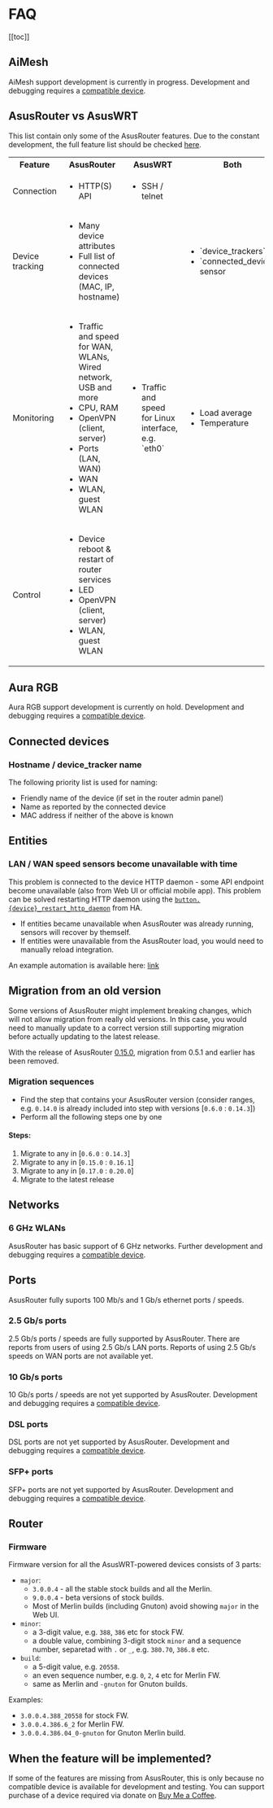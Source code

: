 # FAQ

[[toc]]

## AiMesh

AiMesh support development is currently in progress. Development and debugging requires a [compatible device](#when-the-feature-will-be-implemented).

## AsusRouter vs AsusWRT

This list contain only some of the AsusRouter features. Due to the constant development, the full feature list should be checked [here](/features/).

<table>
<tr><th>Feature</th><th>AsusRouter</th><th>AsusWRT</th><th>Both</th></tr>
<tr><td>Connection</td><td><ul>
<li>HTTP(S) API</li>
</ul></td><td><ul>
<li>SSH / telnet</li>
</ul></td><td><ul>

</ul></td></tr>
<tr><td>Device tracking</td><td><ul>
<li>Many device attributes</li>
<li>Full list of connected devices (MAC, IP, hostname)</li>
</ul></td><td><ul>

</ul></td><td><ul>
<li>`device_trackers`</li>
<li>`connected_devices` sensor</li>
</ul></td></tr>
<tr><td>Monitoring</td><td><ul>
<li>Traffic and speed for WAN, WLANs, Wired network, USB and more</li>
<li>CPU, RAM</li>
<li>OpenVPN (client, server)</li>
<li>Ports (LAN, WAN)</li>
<li>WAN</li>
<li>WLAN, guest WLAN</li>
</ul></td><td><ul>
<li>Traffic and speed for Linux interface, e.g. `eth0`</li>
</ul></td><td><ul>
<li>Load average</li>
<li>Temperature</li>
</ul></td></tr>
<tr><td>Control</td><td><ul>
<li>Device reboot & restart of router services</li>
<li>LED</li>
<li>OpenVPN (client, server)</li>
<li>WLAN, guest WLAN</li>
</ul></td><td><ul>

</ul></td><td><ul>

</ul></td></tr>
</table>

## Aura RGB

Aura RGB support development is currently on hold. Development and debugging requires a [compatible device](#when-the-feature-will-be-implemented).

## Connected devices

### Hostname / device_tracker name

The following priority list is used for naming:

- Friendly name of the device (if set in the router admin panel)
- Name as reported by the connected device
- MAC address if neither of the above is known

## Entities

### LAN / WAN speed sensors become unavailable with time

This problem is connected to the device HTTP daemon - some API endpoint become unavailable (also from Web UI or official mobile app). This problem can be solved restarting HTTP daemon using the [`button.{device}_restart_http_daemon`](/features/main.html#device-restart-http-daemon) from HA.

- If entities became unavailable when AsusRouter was already running, sensors will recover by themself.
- If entities were unavailable from the AsusRouter load, you would need to manually reload integration.

An example automation is available here: [link](/guide/how-to/automations.html#restart-http-daemon-when-certain-api-endpoints-stop-responding)

## Migration from an old version

Some versions of AsusRouter might implement breaking changes, which will not allow migration from really old versions. In this case, you would need to manually update to a correct version still supporting migration before actually updating to the latest release.

With the release of AsusRouter [0.15.0](https://asusrouter.vaskivskyi.com/log/0.15.0), migration from 0.5.1 and earlier has been removed.

### Migration sequences

- Find the step that contains your AsusRouter version (consider ranges, e.g. `0.14.0` is already included into step with versions [`0.6.0` : `0.14.3`])
- Perform all the following steps one by one

#### Steps:

1. Migrate to any in [`0.6.0` : `0.14.3`]
2. Migrate to any in [`0.15.0` : `0.16.1`]
3. Migrate to any in [`0.17.0` : `0.20.0`]
2. Migrate to the latest release

## Networks

### 6 GHz WLANs

AsusRouter has basic support of 6 GHz networks. Further development and debugging requires a [compatible device](#when-the-feature-will-be-implemented).

## Ports

AsusRouter fully suports 100 Mb/s and 1 Gb/s ethernet ports / speeds.

### 2.5 Gb/s ports

2.5 Gb/s ports / speeds are fully supported by AsusRouter. There are reports from users of using 2.5 Gb/s LAN ports. Reports of using 2.5 Gb/s speeds on WAN ports are not available yet.

### 10 Gb/s ports

10 Gb/s ports / speeds are not yet supported by AsusRouter. Development and debugging requires a [compatible device](#when-the-feature-will-be-implemented).

### DSL ports

DSL ports are not yet supported by AsusRouter. Development and debugging requires a [compatible device](#when-the-feature-will-be-implemented).

### SFP+ ports

SFP+ ports are not yet supported by AsusRouter. Development and debugging requires a [compatible device](#when-the-feature-will-be-implemented).

## Router

### Firmware

Firmware version for all the AsusWRT-powered devices consists of 3 parts:

-   `major`:
    -   `3.0.0.4` - all the stable stock builds and all the Merlin.
    -   `9.0.0.4` - beta versions of stock builds.
    -   Most of Merlin builds (including Gnuton) avoid showing `major` in the Web UI.
-   `minor`:
    -   a 3-digit value, e.g. `388`, `386` etc for stock FW.
    -   a double value, combining 3-digit stock `minor` and a sequence number, separetad with `.` or `_`, e.g. `380.70`, `386.8` etc.
-   `build`:
    -   a 5-digit value, e.g. `20558`.
    -   an even sequence number, e.g. `0`, `2`, `4` etc for Merlin FW.
    -   same as Merlin and `-gnuton` for Gnuton builds.

Examples:
-   `3.0.0.4.388_20558` for stock FW.
-   `3.0.0.4.386.6_2` for Merlin FW.
-   `3.0.0.4.386.04_0-gnuton` for Gnuton Merlin build.

## When the feature will be implemented?

If some of the features are missing from AsusRouter, this is only because no compatible device is available for development and testing. You can support purchase of a device required via donate on [Buy Me a Coffee](https://www.buymeacoffee.com/vaskivskyi/w/2147).
